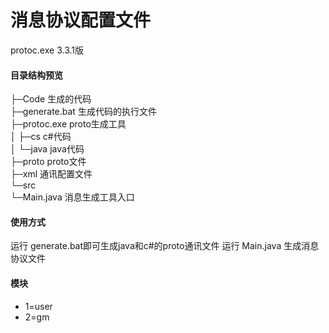 # 消息协议配置文件

protoc.exe 3.3.1版

#### 目录结构预览
        
├─Code           生成的代码      
├─generate.bat   生成代码的执行文件               
├─protoc.exe     proto生成工具                 
│  ├─cs          c#代码         
│  └─java        java代码             
├─proto          proto文件              
├─xml            通讯配置文件              
└─src       
    └─Main.java 消息生成工具入口           
       
#### 使用方式
运行 generate.bat即可生成java和c#的proto通讯文件
运行 Main.java 生成消息协议文件

#### 模块
- 1=user
- 2=gm